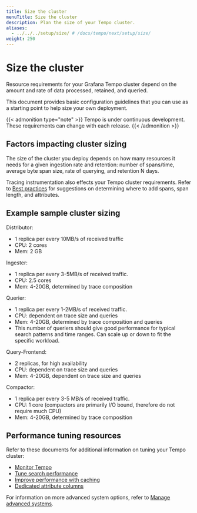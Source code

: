 ```yaml
---
title: Size the cluster
menuTitle: Size the cluster
description: Plan the size of your Tempo cluster.
aliases:
  - ../../../setup/size/ # /docs/tempo/next/setup/size/
weight: 250
---
```


# Size the cluster

Resource requirements for your Grafana Tempo cluster depend on the amount and rate of data processed, retained, and queried.

This document provides basic configuration guidelines that you can use as a starting point to help size your own deployment.

{{< admonition type="note" >}}
Tempo is under continuous development. These requirements can change with each release.
{{< /admonition >}}

## Factors impacting cluster sizing

The size of the cluster you deploy depends on how many resources it needs for a given ingestion rate and retention: number of spans/time, average byte span size, rate of querying, and retention N days.

Tracing instrumentation also effects your Tempo cluster requirements.
Refer to [Best practices](https://grafana.com/docs/tempo/<TEMPO_VERSION>/getting-started/best-practices/) for suggestions on determining where to add spans, span length, and attributes.

## Example sample cluster sizing

Distributor:

- 1 replica per every 10MB/s of received traffic
- CPU: 2 cores
- Mem: 2 GB

Ingester:

- 1 replica per every 3-5MB/s of received traffic.
- CPU: 2.5 cores
- Mem: 4-20GB, determined by trace composition

Querier:

- 1 replica per every 1-2MB/s of received traffic.
- CPU: dependent on trace size and queries
- Mem: 4-20GB, determined by trace composition and queries
- This number of queriers should give good performance for typical search patterns and time ranges. Can scale up or down to fit the specific workload.

Query-Frontend:

- 2 replicas, for high availability
- CPU: dependent on trace size and queries
- Mem: 4-20GB, dependent on trace size and queries

Compactor:

- 1 replica per every 3-5 MB/s of received traffic.
- CPU: 1 core (compactors are primarily I/O bound, therefore do not require much CPU)
- Mem: 4-20GB, determined by trace composition

## Performance tuning resources

Refer to these documents for additional information on tuning your Tempo cluster:

- [Monitor Tempo](https://grafana.com/docs/tempo/<TEMPO_VERSION>/operations/monitor/)
- [Tune search performance](https://grafana.com/docs/tempo/<TEMPO_VERSION>/operations/backend_search/)
- [Improve performance with caching](https://grafana.com/docs/tempo/<TEMPO_VERSION>/operations/caching/)
- [Dedicated attribute columns](https://grafana.com/docs/tempo/<TEMPO_VERSION>/operations/dedicated_columns/)

For information on more advanced system options, refer to [Manage advanced systems](https://grafana.com/docs/tempo/<TEMPO_VERSION>/operations/manage-advanced-systems/).
